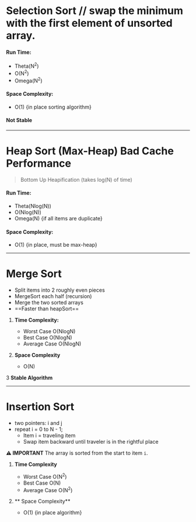 # Selection Sort // swap the minimum with the first element of unsorted array.

#### Run Time:
- Theta(N<sup>2</sup>)
- O(N<sup>2</sup>)
- Omega(N<sup>2</sup>)

#### Space Complexity:
- O(1)  {in place sorting algorithm}

#### Not Stable

---

# Heap Sort (Max-Heap) Bad Cache Performance
> Bottom Up Heapification (takes log(N) of time)

#### Run Time:
- Theta(Nlog(N))
- O(Nlog(N))
- Omega(N)          {if all items are duplicate}

#### Space Complexity:
- O(1) {in place, must be max-heap}

---


# Merge Sort

- Split items into 2 roughly even pieces
- MergeSort each half (recursion)
- Merge the two sorted arrays
- ==Faster than heapSort==

1. **Time Complexity:**
    * Worst Case O(NlogN)
    * Best Case O(NlogN)
    * Average Case O(NlogN) 

2. **Space Complexity**
    * O(N)

3 **Stable Algorithm**

--- 

# Insertion Sort
- two pointers: i and j
- repeat i = 0 to N - 1;
    * Item i = traveling item
    * Swap item backward until traveler is in the rightful place

**:warning: IMPORTANT** The array is sorted from the start to item `i`.


1. **Time Complexity**
    * Worst Case O(N<sup>2</sup>)
    * Best Case O(N)
    * Average Case O(N<sup>2</sup>)

2. ** Space Complexity**
    * O(1)   {in place algorithm}